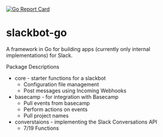 [![Go Report Card](https://goreportcard.com/badge/github.com/dmnemec/slackbot-go)](https://goreportcard.com/report/github.com/dmnemec/slackbot-go)
# slackbot-go 
A framework in Go for building apps (currently only internal implementations) for Slack.

Package Descriptions
* core - starter functions for a slackbot
  * Configuration file management
  * Post messages using Incoming Webhooks
* basecamp - for integration with Basecamp
  * Pull events from basecamp
  * Perform actions on events
  * Pull project names
* converstaions - implementing the Slack Conversations API
  * 7/19 Functions
